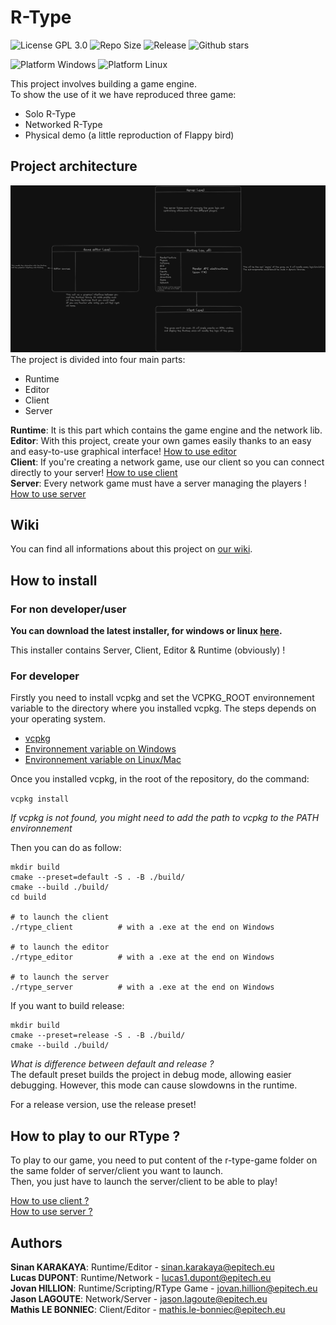 # R-Type
![License GPL 3.0](https://img.shields.io/github/license/Sinan-Karakaya/R-Type)
![Repo Size](https://img.shields.io/github/repo-size/Sinan-Karakaya/R-Type)
![Release](https://img.shields.io/github/v/release/Sinan-Karakaya/R-Type)
![Github stars](https://img.shields.io/github/stars/Sinan-Karakaya/R-Type)

![Platform Windows](https://img.shields.io/badge/platform-Windows-orange)
![Platform Linux](https://img.shields.io/badge/platform-Linux-orange)

This project involves building a game engine. \
To show the use of it we have reproduced three game:
- Solo R-Type
- Networked R-Type
- Physical demo (a little reproduction of Flappy bird)

## Project architecture
![Project architecture](docs/assets/architecture.png)
The project is divided into four main parts:
- Runtime
- Editor
- Client
- Server

**Runtime**: It is this part which contains the game engine and the network lib. \
**Editor**: With this project, create your own games easily thanks to an easy and easy-to-use graphical interface! [How to use editor](https://github.com/Sinan-Karakaya/R-Type/wiki/Editor) \
**Client**: If you're creating a network game, use our client so you can connect directly to your server! [How to use client](https://github.com/Sinan-Karakaya/R-Type/wiki/Client) \
**Server**: Every network game must have a server managing the players ! [How to use server](https://github.com/Sinan-Karakaya/R-Type/wiki/Server)

## Wiki

You can find all informations about this project on [our wiki](https://github.com/Sinan-Karakaya/R-Type/wiki).

## How to install

### For non developer/user

**You can download the latest installer, for windows or linux [here](https://github.com/Sinan-Karakaya/R-Type/releases).**

This installer contains Server, Client, Editor & Runtime (obviously) !

### For developer

Firstly you need to install vcpkg and set the VCPKG_ROOT environnement variable to the directory where you installed vcpkg. The steps
depends on your operating system.

- [vcpkg](https://vcpkg.io/en/getting-started)
- [Environnement variable on Windows](https://phoenixnap.com/kb/windows-set-environment-variable#:~:text=Follow%20the%20steps%20to%20set%20environment%20variables%20using,the%20New%20User%20Variable%20prompt%20and%20click%20OK.)
- [Environnement variable on Linux/Mac](https://phoenixnap.com/kb/linux-set-environment-variable#:~:text=Set%20an%20Environment%20Variable%20in%20Linux%20Permanently%201,file%20in%20the%20%2Fetc%2Fprofile.d%20folder%3A%20...%20%C3%89l%C3%A9ments%20suppl%C3%A9mentaires)

Once you installed vcpkg, in the root of the repository, do the command:

`vcpkg install`

_If vcpkg is not found, you might need to add the path to vcpkg to the PATH environnement_

Then you can do as follow:

```
mkdir build
cmake --preset=default -S . -B ./build/
cmake --build ./build/
cd build

# to launch the client
./rtype_client          # with a .exe at the end on Windows

# to launch the editor
./rtype_editor          # with a .exe at the end on Windows

# to launch the server
./rtype_server          # with a .exe at the end on Windows
```

If you want to build release:
```
mkdir build
cmake --preset=release -S . -B ./build/
cmake --build ./build/
```

*What is difference between default and release ?* \
The default preset builds the project in debug mode, allowing easier debugging. However, this mode can cause slowdowns in the runtime.

For a release version, use the release preset!

## How to play to our RType ?

To play to our game, you need to put content of the r-type-game folder on the same folder of server/client you want to launch. \
Then, you just have to launch the server/client to be able to play!

[How to use client ?](https://github.com/Sinan-Karakaya/R-Type/wiki/Client)\
[How to use server ?](https://github.com/Sinan-Karakaya/R-Type/wiki/Server)

## Authors

**Sinan KARAKAYA**: Runtime/Editor - <sinan.karakaya@epitech.eu> \
**Lucas DUPONT**: Runtime/Network - <lucas1.dupont@epitech.eu> \
**Jovan HILLION**: Runtime/Scripting/RType Game - <jovan.hillion@epitech.eu> \
**Jason LAGOUTE**: Network/Server - <jason.lagoute@epitech.eu> \
**Mathis LE BONNIEC**: Client/Editor - <mathis.le-bonniec@epitech.eu>